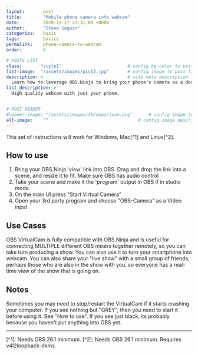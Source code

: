 ```yaml
---
layout:       post
title:        "Mobile phone camera into webcam"
date:         2020-12-17 23:31:00 +0000
author:       "Steve Seguin"
categories:   basic
tags:         basics
permalink:    phone-camera-to-webcam
order:        6

# POSTS LIST
class:       "style1"                         # config bg-color to post list card (1..6)
list-image:  "/assets/images/pic12.jpg"       # config image to post list card (1..6)
description: >                                # site meta description
  Learn how to leverage OBS.Ninja to bring your phone's camera as a desktop webcam.
list_description: >
  High quality webcam with just your phone.


# POST HEADER
#header-image: "/assets/images/4kComparison.png"      # config image to post header
alt-image:    ""                                  # config image description to alt att.
---
```



This set of instructions will work for Windows, Mac[^1] and Linux[^2].

## How to use

1. Bring your OBS.Ninja 'view' link into OBS. Drag and drop the link into a scene, and resize it to fit. Make sure OBS has audio control
2. Take your scene and make it the 'program' output in OBS if in studio mode.
3. On the main UI press "Start Virtual Camera"
4. Open your 3rd party program and choose "OBS-Camera" as a Video input


## Use Cases

OBS VirtualCam is fully compatible with OBS.Ninja and is useful for connecting MULTIPLE different OBS mixers together remotely, so you can take turn producing a show. You can also use it to turn your smartphone into webcam. You can also share your "live show" with a small group of friends, perhaps those who are also in the show with you, so everyone has a real-time view of the show that is going on.

## Notes

Sometimes you may need to stop/restart the VirtualCam if it starts crashing your computer. If you see nothing but "GREY", then you need to start it before using it. See "How to use". If you see just black, its probably because you haven't put anything into OBS yet.


<hr>
[^1]: Needs OBS 26.1 minimum.
[^2]: Needs OBS 26.1 minimum. Requires v4l2loopback-dkms.